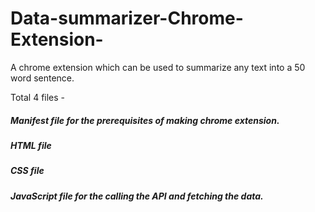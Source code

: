 # Data-summarizer-Chrome-Extension-
A chrome extension which can be used to summarize any text into a 50 word sentence.

Total 4 files -
  ##### Manifest file for the prerequisites of making chrome extension.
  ##### HTML file 
  ##### CSS file 
  ##### JavaScript file for the calling the API and fetching the data.
